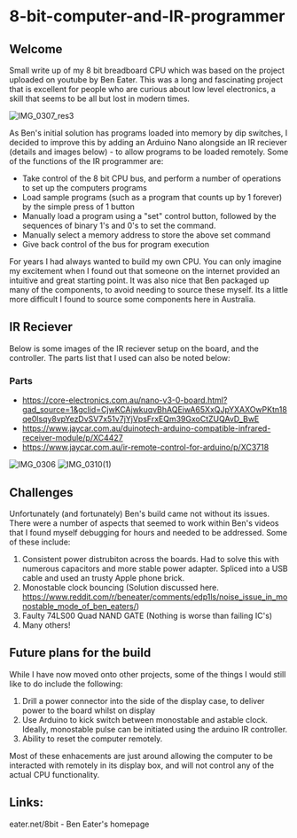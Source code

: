 # 8-bit-computer-and-IR-programmer

## Welcome 

Small write up of my 8 bit breadboard CPU which was based on the project uploaded on youtube by Ben Eater. This was a long and fascinating project that is excellent for people who are curious about low level electronics, a skill that seems to be all but lost in modern times. 

![IMG_0307_res3](https://github.com/scassar/8-bit-computer-and-IR-programmer/assets/2356898/bfaebb70-16f6-49bd-8017-da22d5ddbe50)


As Ben's initial solution has programs loaded into memory by dip switches, I decided to improve this by adding an Arduino Nano alongside an IR reciever (details and images below) - to allow programs to be loaded remotely. Some of the functions of the IR programmer are: 

- Take control of the 8 bit CPU bus, and perform a number of operations to set up the computers programs
- Load sample programs (such as a program that counts up by 1 forever) by the simple press of 1 button
- Manually load a program using a "set" control button, followed by the sequences of binary 1's and 0's to set the command.
- Manually select a memory address to store the above set command
- Give back control of the bus for program execution

For years I had always wanted to build my own CPU. You can only imagine my excitement when I found out that someone on the internet provided an intuitive and great starting point. It was also nice that Ben packaged up many of the components, to avoid needing to source these myself. Its a little more difficult I found to source some components here in Australia.

## IR Reciever 

Below is some images of the IR reciever setup on the board, and the controller. The parts list that I used can also be noted below:

### Parts
- https://core-electronics.com.au/nano-v3-0-board.html?gad_source=1&gclid=CjwKCAjwkuqvBhAQEiwA65XxQJpYXAXOwPKtn18qe0lsqy8vpYezDvSV7x51v7jYjVpsFrxEQm39GxoCtZUQAvD_BwE
- https://www.jaycar.com.au/duinotech-arduino-compatible-infrared-receiver-module/p/XC4427
- https://www.jaycar.com.au/ir-remote-control-for-arduino/p/XC3718

![IMG_0306](https://github.com/scassar/8-bit-computer-and-IR-programmer/assets/2356898/01ce9b51-98b1-435b-93e5-3f2553715e89)
![IMG_0310(1)](https://github.com/scassar/8-bit-computer-and-IR-programmer/assets/2356898/a3868ed0-3cfa-432f-9d02-99b176bf259e)


## Challenges

Unfortunately (and fortunately) Ben's build came not without its issues. There were a number of aspects that seemed to work within Ben's videos that I found myself debugging for hours and needed to be addressed. Some of these include: 

1) Consistent power distrubiton across the boards. Had to solve this with numerous capacitors and more stable power adapter. Spliced into a USB cable and used an trusty Apple phone brick.
2) Monostable clock bouncing (Solution discussed here. https://www.reddit.com/r/beneater/comments/edp1ls/noise_issue_in_monostable_mode_of_ben_eaters/)
3) Faulty 74LS00 Quad NAND GATE (Nothing is worse than failing IC's)
4) Many others!

## Future plans for the build

While I have now moved onto other projects, some of the things I would still like to do include the following: 

1) Drill a power connector into the side of the display case, to deliver power to the board whilst on display
2) Use Arduino to kick switch between monostable and astable clock. Ideally, monostable pulse can be initiated using the arduino IR controller.
3) Ability to reset the computer remotely.

Most of these enhacements are just around allowing the computer to be interacted with remotely in its display box, and will not control any of the actual CPU functionality.

## Links: 
eater.net/8bit - Ben Eater's homepage





